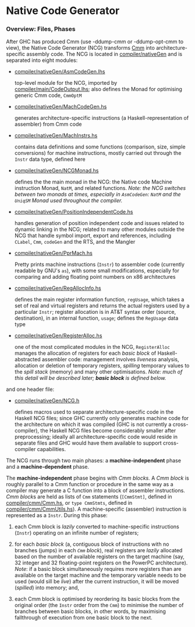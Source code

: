 # Native Code Generator


### Overview: Files, Phases



After GHC has produced Cmm (use -ddump-cmm or -ddump-opt-cmm to view), the Native Code Generator (NCG) transforms [Cmm](commentary/compiler/cmm-type) into architecture-specific assembly code.  The NCG is located in [compiler/nativeGen](/trac/ghc/browser/ghc/compiler/nativeGen) and is separated into eight modules:


- [compiler/nativeGen/AsmCodeGen.lhs](/trac/ghc/browser/ghc/compiler/nativeGen/AsmCodeGen.lhs)

  top-level module for the NCG, imported by [compiler/main/CodeOutput.lhs](/trac/ghc/browser/ghc/compiler/main/CodeOutput.lhs); also defines the Monad for optimising generic Cmm code, `CmmOptM`

- [compiler/nativeGen/MachCodeGen.hs](/trac/ghc/browser/ghc/compiler/nativeGen/MachCodeGen.hs)

  generates architecture-specific instructions (a Haskell-representation of assembler) from Cmm code

- [compiler/nativeGen/MachInstrs.hs](/trac/ghc/browser/ghc/compiler/nativeGen/MachInstrs.hs)

  contains data definitions and some functions (comparison, size, simple conversions) for machine instructions, mostly carried out through the `Instr` data type, defined here

- [compiler/nativeGen/NCGMonad.hs](/trac/ghc/browser/ghc/compiler/nativeGen/NCGMonad.hs)

  defines the the main monad in the NCG: the Native code Machine instruction Monad, `NatM`, and related functions.  *Note: the NCG switches between two monads at times, especially in `AsmCodeGen`: `NatM` and the `UniqSM` Monad used throughout the compiler.*

- [compiler/nativeGen/PositionIndependentCode.hs](/trac/ghc/browser/ghc/compiler/nativeGen/PositionIndependentCode.hs)

  handles generation of position independent code and issues related to dynamic linking in the NCG; related to many other modules outside the NCG that handle symbol import, export and references, including `CLabel`, `Cmm`, `codeGen` and the RTS, and the Mangler

- [compiler/nativeGen/PprMach.hs](/trac/ghc/browser/ghc/compiler/nativeGen/PprMach.hs)

  Pretty prints machine instructions (`Instr`) to assembler code (currently readable by GNU's `as`), with some small modifications, especially for comparing and adding floating point numbers on x86 architectures

- [compiler/nativeGen/RegAllocInfo.hs](/trac/ghc/browser/ghc/compiler/nativeGen/RegAllocInfo.hs)

  defines the main register information function, `regUsage`, which takes a set of real and virtual registers and returns the actual registers used by a particular `Instr`; register allocation is in AT&T syntax order (source, destination), in an internal function, `usage`; defines the `RegUsage` data type

- [compiler/nativeGen/RegisterAlloc.hs](/trac/ghc/browser/ghc/compiler/nativeGen/RegisterAlloc.hs)

  one of the most complicated modules in the NCG, `RegisterAlloc` manages the allocation of registers for each *basic block* of Haskell-abstracted assembler code: management involves *liveness* analysis, allocation or deletion of temporary registers, *spilling* temporary values to the *spill stack* (memory) and many other optimisations.  *Note: much of this detail will be described later; **basic block** is defined below.*


and one header file:


- [compiler/nativeGen/NCG.h](/trac/ghc/browser/ghc/compiler/nativeGen/NCG.h)

  defines macros used to separate architecture-specific code in the Haskell NCG files; since GHC currently only generates machine code for the architecture on which it was compiled (GHC is not currently a cross-compiler), the Haskell NCG files become considerably smaller after preprocessing; ideally all architecture-specific code would reside in separate files and GHC would have them available to support cross-compiler capabilities.


The NCG runs through two main phases: a **machine-independent** phase and a **machine-dependent** phase.  



The **machine-independent** phase begins with *Cmm blocks.*  A *Cmm block* is roughly parallel to a Cmm function or procedure in the same way as a compiler may generate a C function into a block of assembler instructions.  *Cmm block*s are held as lists of `Cmm` statements (`[CmmStmt]`, defined in [compiler/cmm/Cmm.hs](/trac/ghc/browser/ghc/compiler/cmm/Cmm.hs), or `type CmmStmts`, defined in [compiler/cmm/CmmUtils.hs](/trac/ghc/browser/ghc/compiler/cmm/CmmUtils.hs)).  A machine-specific (assembler) instruction is represented as a `Instr`. During this phase:


1. each Cmm block is *lazily* converted to machine-specific instructions (`Instr`) operating on an infinite number of registers;

1. for each *basic block* (a, contiguous block of instructions with no branches (jumps) in each *`Cmm` block*), real registers are *lazily* allocated based on the number of available registers on the target machine (say, 32 integer and 32 floating-point registers on the PowerPC architecture).
  *Note*: if a basic block simultaneously requires more registers than are available on the target machine and the temporary variable needs to be used (would sill be *live*) after the current instruction, it will be moved (*spilled*) into memory; and,

1. each Cmm block is optimised by reordering its basic blocks from the original order (the `Instr` order from the `Cmm`) to minimise the number of branches between basic blocks, in other words, by maximising fallthrough of execution from one basic block to the next.
